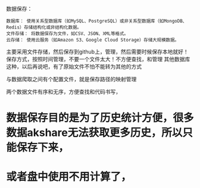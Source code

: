 数据保存：

	数据库： 使用关系型数据库（如MySQL、PostgreSQL）或非关系型数据库（如MongoDB、Redis）存储结构化或非结构化数据。
	文件存储： 将数据保存为文件，如CSV、JSON、XML等格式。
	云存储： 使用云服务（如Amazon S3、Google Cloud Storage）存储大规模数据。

主要采用文件存储，然后保存到github上，管理，然后需要时候保存本地就好！
保存方式，按照时间管理，不要一个文件太大！不方便查找，和管理
其他数据库这种，以后再说吧，有了原始文件不怕不能转为其他的方式


与数据爬取之间有个配置文件，就是保存路径的映射管理

两个数据文件有序和无序，方便查找和代码书写，


# 数据保存目的是为了历史统计方便，很多数据akshare无法获取更多历史，所以只能保存下来， 
# 或者盘中使用不用计算了，
